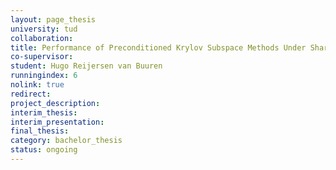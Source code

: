 ```yaml
---
layout: page_thesis
university: tud
collaboration:
title: Performance of Preconditioned Krylov Subspace Methods Under Shared Memory Parallelism
co-supervisor:
student: Hugo Reijersen van Buuren
runningindex: 6
nolink: true
redirect:
project_description:
interim_thesis:
interim_presentation:
final_thesis:
category: bachelor_thesis
status: ongoing
---
```

